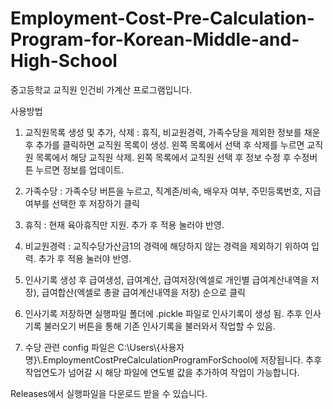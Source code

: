 # Employment-Cost-Pre-Calculation-Program-for-Korean-Middle-and-High-School
중고등학교 교직원 인건비 가계산 프로그램입니다.

사용방법

1. 교직원목록 생성 및 추가, 삭제 : 
휴직, 비교원경력, 가족수당을 제외한 정보를 채운 후 추가를 클릭하면 교직원 목록이 생성.
왼쪽 목록에서 선택 후 삭제를 누르면 교직원 목록에서 해당 교직원 삭제.
왼쪽 목록에서 교직원 선택 후 정보 수정 후 수정버튼 누르면 정보를 업데이트.

2. 가족수당 : 
가족수당 버튼을 누르고, 직계존/비속, 배우자 여부, 주민등록번호, 지급여부를 선택한 후 저장하기 클릭

3. 휴직 : 
현재 육아휴직만 지원. 추가 후 적용 눌러야 반영.

4. 비교원경력 : 
교직수당가산금1의 경력에 해당하지 않는 경력을 제외하기 위하여 입력. 추가 후 적용 눌러야 반영.

5. 인사기록 생성 후 급여생성, 급여계산, 급여저장(엑셀로 개인별 급여계산내역을 저장), 급여합산(엑셀로 총괄 급여계산내역을 저장) 순으로 클릭

6. 인사기록 저장하면 실행파일 폴더에 .pickle 파일로 인사기록이 생성 됨.
추후 인사기록 불러오기 버튼을 통해 기존 인사기록을 불러와서 작업할 수 있음.

7. 수당 관련 config 파일은 C:\Users\\{사용자명}\\.EmploymentCostPreCalculationProgramForSchool에 저장됩니다. 추후 작업연도가 넘어갈 시 해당 파일에 연도별 값을 추가하여 작업이 가능합니다.

Releases에서 실행파일을 다운로드 받을 수 있습니다.
